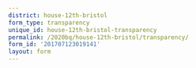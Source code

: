 ```yaml
---
district: house-12th-bristol
form_type: transparency
unique_id: house-12th-bristol-transparency
permalink: /2020bq/house-12th-bristol/transparency/
form_id: '201707123019141'
layout: form
---
```

